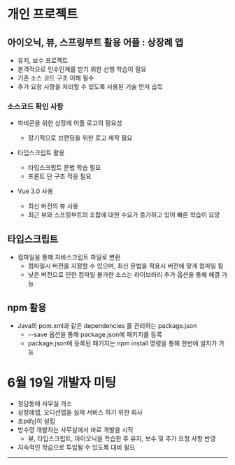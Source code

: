 <!-- <div class="con"> -->

# 개인 프로젝트

## 아이오닉, 뷰, 스프링부트 활용 어플 : 상장례 앱
- 유지, 보수 프로젝트
- 본격적으로 인수인계를 받기 위한 선행 학습이 필요
- 기존 소스 코드 구조 이해 필수
- 추가 요청 사항을 처리할 수 있도록 사용된 기술 먼저 습득

### 소스코드 확인 사항
- 파비콘을 위한 상장례 어플 로고의 필요성
  - 장기적으로 브랜딩을 위한 로고 제작 필요
  
- 타입스크립트 활용
  - 타입스크립트 문법 학습 필요
  - 프론트 단 구조 적응 필요
  
- Vue 3.0 사용
  - 최신 버전의 뷰 사용
  - 최근 뷰와 스프링부트의 조합에 대한 수요가 증가하고 있어 빠른 학습이 요망

## 타입스크립트
- 컴파일을 통해 자바스크립트 파일로 변환
  - 컴파일시 버전을 지정할 수 있으며, 최신 문법을 적용시 버전에 맞게 컴파일 됨
  - 낮은 버전으로 인한 컴파일 불가한 소스는 라이브러리 추가 옵션을 통해 해결 가능

## npm 활용
- Java의 pom.xml과 같은 dependencies 를 관리하는 package.json
  - --save 옵션을 통해 package.json에 패키지를 등록
  - package.json에 등록된 패키지는 npm install 명령을 통해 한번에 설치가 가능

# 6월 19일 개발자 미팅
- 청담동에 사무실 개소
- 상장례앱, 오디션앱을 실제 서비스 하기 위한 회사
- 조pd님이 설립
- 방수영 개발자는 사무실에서 바로 개발을 시작
  - 뷰, 타입스크립트, 아이오닉을 학습한 후 유지, 보수 및 추가 요청 사항 반영
- 지속적인 학습으로 투입될 수 있도록 대비 필요






---


<!-- </div> -->

